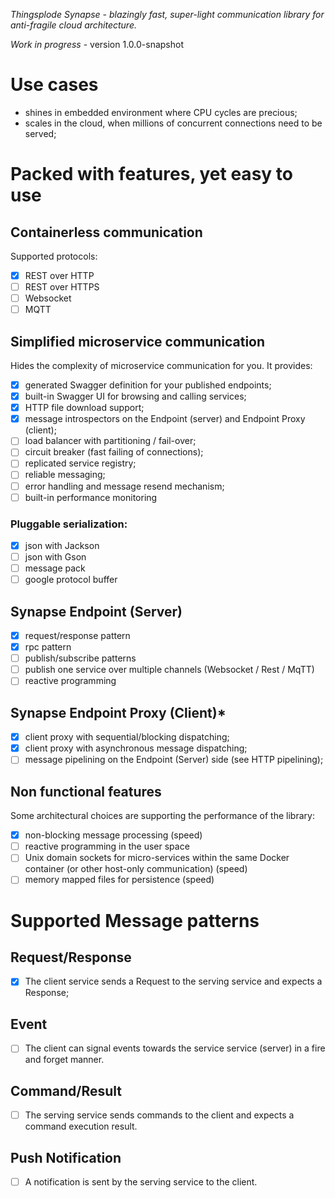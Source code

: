 *Thingsplode Synapse - blazingly fast, super-light communication library for anti-fragile cloud architecture.*

*_Work in progress_* - version 1.0.0-snapshot

# Use cases
* shines in embedded environment where CPU cycles are precious;
* scales in the cloud, when millions of concurrent connections need to be served;

# Packed with features, yet easy to use
## Containerless communication
Supported protocols:
- [x] REST over HTTP
- [ ] REST over HTTPS
- [ ] Websocket
- [ ] MQTT

## Simplified microservice communication
Hides the complexity of microservice communication for you. It provides:
- [x] generated Swagger definition for your published endpoints;
- [x] built-in Swagger UI for browsing and calling services;
- [x] HTTP file download support;
- [x] message introspectors on the Endpoint (server) and Endpoint Proxy (client);
- [ ] load balancer with partitioning / fail-over;
- [ ] circuit breaker (fast failing of connections);
- [ ] replicated service registry;
- [ ] reliable messaging;
- [ ] error handling and message resend mechanism;
- [ ] built-in performance monitoring
### Pluggable serialization:
- [x] json with Jackson
- [ ] json with Gson
- [ ] message pack
- [ ] google protocol buffer

## Synapse Endpoint (Server)
- [x] request/response pattern
- [x] rpc pattern
- [ ] publish/subscribe patterns
- [ ] publish one service over multiple channels (Websocket / Rest / MqTT)
- [ ] reactive programming

## Synapse Endpoint Proxy (Client)*
- [x] client proxy with sequential/blocking dispatching;
- [x] client proxy with asynchronous message dispatching;
- [ ] message pipelining on the Endpoint (Server) side (see HTTP pipelining);

## Non functional features
Some architectural choices are supporting the performance of the library:
- [x] non-blocking message processing (speed)
- [ ] reactive programming in the user space
- [ ] Unix domain sockets for micro-services within the same Docker container (or other host-only communication) (speed)
- [ ] memory mapped files for persistence (speed)

# Supported Message patterns

## Request/Response

- [x] The client service sends a Request to the serving service and expects a Response;

## Event

- [ ] The client can signal events towards the service service (server) in a fire and forget manner.

## Command/Result

- [ ] The serving service sends commands to the client and expects a command execution result.

## Push Notification

- [ ] A notification is sent by the serving service to the client.